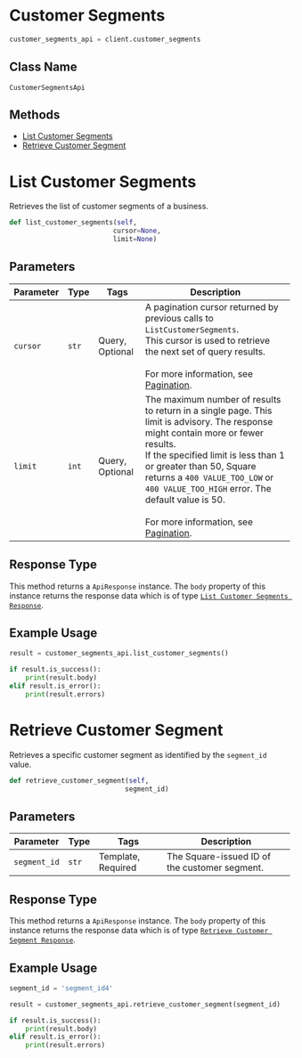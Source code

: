 # Customer Segments

```python
customer_segments_api = client.customer_segments
```

## Class Name

`CustomerSegmentsApi`

## Methods

* [List Customer Segments](../../doc/api/customer-segments.md#list-customer-segments)
* [Retrieve Customer Segment](../../doc/api/customer-segments.md#retrieve-customer-segment)


# List Customer Segments

Retrieves the list of customer segments of a business.

```python
def list_customer_segments(self,
                          cursor=None,
                          limit=None)
```

## Parameters

| Parameter | Type | Tags | Description |
|  --- | --- | --- | --- |
| `cursor` | `str` | Query, Optional | A pagination cursor returned by previous calls to `ListCustomerSegments`.<br>This cursor is used to retrieve the next set of query results.<br><br>For more information, see [Pagination](https://developer.squareup.com/docs/build-basics/common-api-patterns/pagination). |
| `limit` | `int` | Query, Optional | The maximum number of results to return in a single page. This limit is advisory. The response might contain more or fewer results.<br>If the specified limit is less than 1 or greater than 50, Square returns a `400 VALUE_TOO_LOW` or `400 VALUE_TOO_HIGH` error. The default value is 50.<br><br>For more information, see [Pagination](https://developer.squareup.com/docs/build-basics/common-api-patterns/pagination). |

## Response Type

This method returns a `ApiResponse` instance. The `body` property of this instance returns the response data which is of type [`List Customer Segments Response`](../../doc/models/list-customer-segments-response.md).

## Example Usage

```python
result = customer_segments_api.list_customer_segments()

if result.is_success():
    print(result.body)
elif result.is_error():
    print(result.errors)
```


# Retrieve Customer Segment

Retrieves a specific customer segment as identified by the `segment_id` value.

```python
def retrieve_customer_segment(self,
                             segment_id)
```

## Parameters

| Parameter | Type | Tags | Description |
|  --- | --- | --- | --- |
| `segment_id` | `str` | Template, Required | The Square-issued ID of the customer segment. |

## Response Type

This method returns a `ApiResponse` instance. The `body` property of this instance returns the response data which is of type [`Retrieve Customer Segment Response`](../../doc/models/retrieve-customer-segment-response.md).

## Example Usage

```python
segment_id = 'segment_id4'

result = customer_segments_api.retrieve_customer_segment(segment_id)

if result.is_success():
    print(result.body)
elif result.is_error():
    print(result.errors)
```

